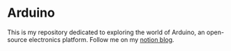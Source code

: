 # Arduino
This is my repository dedicated to exploring the world of Arduino, an open-source electronics platform. Follow me on my [notion blog](https://www.notion.so/Arduino-Journey-1c17a8dc30324e64a26387dd64261844).  

